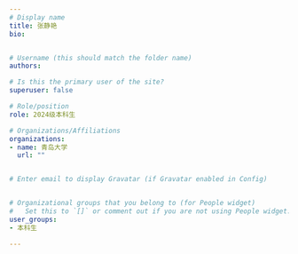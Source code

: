 ```yaml
---
# Display name
title: 张静艳
bio: 


# Username (this should match the folder name)
authors:

# Is this the primary user of the site?
superuser: false

# Role/position
role: 2024级本科生

# Organizations/Affiliations
organizations:
- name: 青岛大学
  url: ""


# Enter email to display Gravatar (if Gravatar enabled in Config)


# Organizational groups that you belong to (for People widget)
#   Set this to `[]` or comment out if you are not using People widget.
user_groups:
- 本科生

---
```







